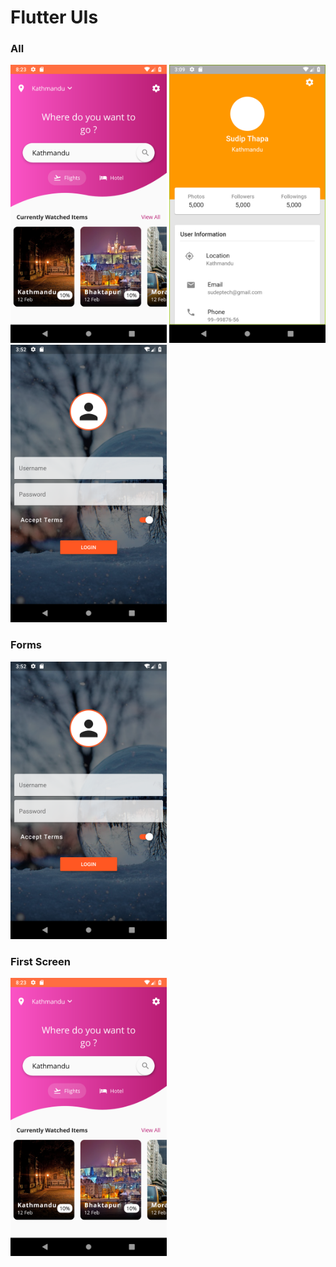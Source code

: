 # Flutter UIs
### All
<img src= "screenshots/home-page1.png" width="250px"> <img src= "screenshots/card-profile.png" width="250px"> <img src= "screenshots/login-form1.png" width="250px"> 

### Forms
<img src= "screenshots/login-form1.png" width="250px">

### First Screen
<img src= "screenshots/home-page1.png" width="250px">


